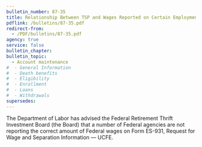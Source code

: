 ```yaml
---
bulletin_number: 87-35
title: Relationship Between TSP and Wages Reported on Certain Employment Reports and Forms
pdflink: /bulletins/87-35.pdf
redirect-from:
  - /PDF/bulletins/87-35.pdf
agency: true
service: false
bulletin_chapter:
bulletin_topic:
  - Account maintenance
#  - General Information
#  - Death benefits
#  - Eligibility
#  - Enrollment
#  - Loans
#  - Withdrawals
supersedes:
---
```


The Department of Labor has advised the Federal Retirement Thrift Investment Board (the Board) that a number of Federal agencies are not reporting the correct amount of Federal wages on Form ES-931, Request for Wage and Separation Information &#8212; UCFE.
